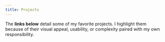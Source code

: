 ```yaml
---
title: Projects
---
```


The **links below** detail some of my favorite projects. I highlight them because of their visual appeal, usability, or complexity paired with my own responsibility.